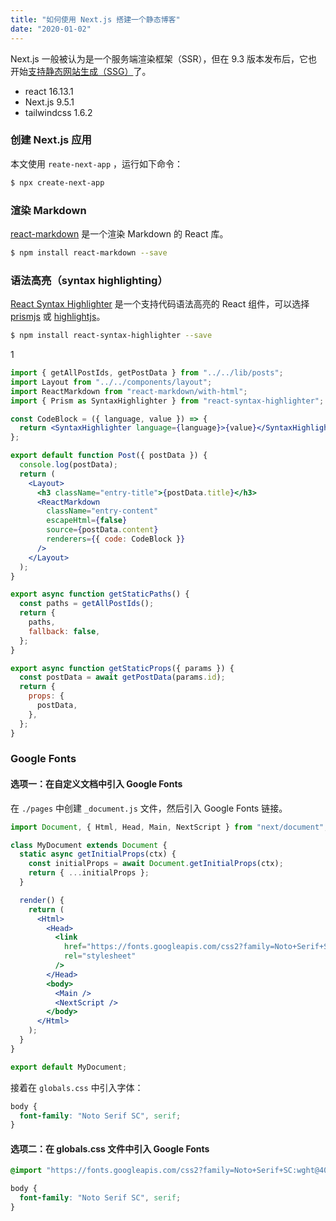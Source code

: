 ```yaml
---
title: "如何使用 Next.js 搭建一个静态博客"
date: "2020-01-02"
---
```


Next.js 一般被认为是一个服务端渲染框架（SSR），但在 9.3 版本发布后，它也开始[支持静态网站生成（SSG）](https://nextjs.org/blog/next-9-3#next-gen-static-site-generation-ssg-support)了。

- react 16.13.1
- Next.js 9.5.1
- tailwindcss 1.6.2

### 创建 Next.js 应用

本文使用 `reate-next-app` ，运行如下命令：

```bash
$ npx create-next-app
```

### 渲染 Markdown

[react-markdown](https://github.com/rexxars/react-markdown) 是一个渲染 Markdown 的 React 库。

```bash
$ npm install react-markdown --save
```


### 语法高亮（syntax highlighting）

[React Syntax Highlighter](https://github.com/react-syntax-highlighter/react-syntax-highlighter) 是一个支持代码语法高亮的 React 组件，可以选择 [prismjs](https://prismjs.com/) 或 [highlightjs](https://highlightjs.org/)。

```bash
$ npm install react-syntax-highlighter --save
```

1

```jsx
import { getAllPostIds, getPostData } from "../../lib/posts";
import Layout from "../../components/layout";
import ReactMarkdown from "react-markdown/with-html";
import { Prism as SyntaxHighlighter } from "react-syntax-highlighter";

const CodeBlock = ({ language, value }) => {
  return <SyntaxHighlighter language={language}>{value}</SyntaxHighlighter>;
};

export default function Post({ postData }) {
  console.log(postData);
  return (
    <Layout>
      <h3 className="entry-title">{postData.title}</h3>
      <ReactMarkdown
        className="entry-content"
        escapeHtml={false}
        source={postData.content}
        renderers={{ code: CodeBlock }}
      />
    </Layout>
  );
}

export async function getStaticPaths() {
  const paths = getAllPostIds();
  return {
    paths,
    fallback: false,
  };
}

export async function getStaticProps({ params }) {
  const postData = await getPostData(params.id);
  return {
    props: {
      postData,
    },
  };
}
```

### Google Fonts

#### 选项一：在自定义文档中引入 Google Fonts

在 `./pages` 中创建 `_document.js` 文件，然后引入 Google Fonts 链接。

```jsx
import Document, { Html, Head, Main, NextScript } from "next/document";

class MyDocument extends Document {
  static async getInitialProps(ctx) {
    const initialProps = await Document.getInitialProps(ctx);
    return { ...initialProps };
  }

  render() {
    return (
      <Html>
        <Head>
          <link
            href="https://fonts.googleapis.com/css2?family=Noto+Serif+SC:wght@400;900&display=swap"
            rel="stylesheet"
          />
        </Head>
        <body>
          <Main />
          <NextScript />
        </body>
      </Html>
    );
  }
}

export default MyDocument;

```

接着在 `globals.css` 中引入字体：

```css
body {
  font-family: "Noto Serif SC", serif;
}
```

#### 选项二：在 globals.css 文件中引入 Google Fonts

```css
@import "https://fonts.googleapis.com/css2?family=Noto+Serif+SC:wght@400;700&display=swap";

body {
  font-family: "Noto Serif SC", serif;
}
```


